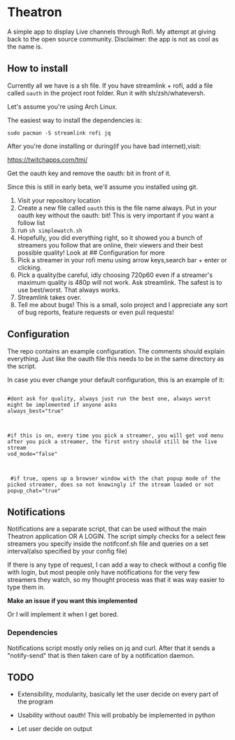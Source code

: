 # Theatron

A simple app to display Live channels through Rofi. My attempt at giving back to the open source community. Disclaimer: the app is not as cool as the name is.

## How to install

Currently all we have is a sh file. If you have streamlink + rofi, add a file called `oauth` in the project root folder. Run it with sh/zsh/whateversh.

Let's assume you're using Arch Linux. 

The easiest way to install the dependencies is:

`sudo pacman -S streamlink rofi jq`

After you're done installing or during(if you have bad internet),visit:

https://twitchapps.com/tmi/

Get the oauth key and remove the oauth: bit in front of it.

Since this is still in early beta, we'll assume you installed using git. 

1. Visit your repository location
2. Create a new file called `oauth` this is the file name always. Put in your oauth key without the oauth: bit! This is very important if you want a follow list
3. run `sh simplewatch.sh`
4. Hopefully, you did everything right, so it showed you a bunch of streamers you follow that are online, their viewers and their best possible quality! Look at ## Configuration for more
5. Pick a streamer in your rofi menu using arrow keys,search bar + enter or clicking. 
6. Pick a quality(be careful, idly choosing 720p60 even if a streamer's maximum quality is 480p will not work. Ask streamlink. The safest is to use best/worst. That always works.
7. Streamlink takes over. 
8. Tell me about bugs! This is a small, solo project and I appreciate any sort of bug reports, feature requests or even pull requests!


## Configuration

The repo contains an example configuration. The comments should explain everything. Just like the oauth file this needs to be in the same directory as the script. 

In case you ever change your default configuration, this is an example of it:

```

#dont ask for quality, always just run the best one, always worst might be implemented if anyone asks
always_best="true"



#if this is on, every time you pick a streamer, you will get vod menu after you pick a streamer, the first entry should still be the live stream
vod_mode="false"



 #if true, opens up a browser window with the chat popup mode of the picked streamer, does so not knowingly if the stream loaded or not
popup_chat="true"

```

## Notifications

Notifications are a separate script, that can be used without the main Theatron application OR A LOGIN. The script simply checks for a select few streamers you specify inside the notifconf.sh file and queries on a set interval(also specified by your config file)

If there is any type of request, I can add a way to check without a config file with login, but most people only have notifications for the very few streamers they watch, so my thought process was that it was way easier to type them in.

**Make an issue if you want this implemented**

Or I will implement it when I get bored.

### Dependencies

Notifications script mostly only relies on jq and curl. After that it sends a "notify-send" that is then taken care of by a notification daemon.

## TODO

- Extensibility, modularity, basically let the user decide on every part of the program

- Usability without oauth! This will probably be implemented in python

- Let user decide on output


